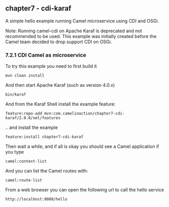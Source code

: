 chapter7 - cdi-karaf
--------------------

A simple hello example running Camel microservice using CDI and OSGi.

Note: Running camel-cdi on Apache Karaf is deprecated and not recommended to be used.
This example was initially created before the Camel team decided to drop support CDI on OSGi.

### 7.2.1 CDI Camel as microservice 

To try this example you need to first build it

    mvn clean install

And then start Apache Karaf (such as version 4.0.x)

    bin/karaf

And from the Karaf Shell install the example feature:

    feature:repo-add mvn:com.camelinaction/chapter7-cdi-karaf/2.0.0/xml/features

.. and install the example

    feature:install chapter7-cdi-karaf

Then wait a while, and if all is okay you should see a Camel application if you type

    camel:context-list

And you can list the Camel routes with:

    camel:route-list

From a web browser you can open the following url to call the hello service

    http://localhost:8080/hello
    
    
